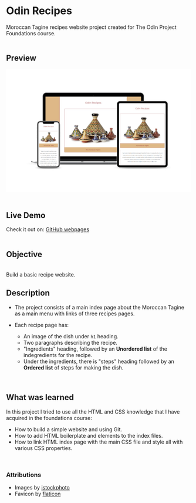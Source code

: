 
# Odin Recipes

Moroccan Tagine recipes website project created for The Odin Project Foundations course.</br>
</br>
## Preview
![the project preview](./images/preview.png)</br>
</br>
## Live Demo

Check it out on: [GitHub webpages](https://redwanhaitami.github.io/odin-recipes/)</br>
</br>
## Objective
<br>
Build a basic recipe website.
<br>

## Description

- The project consists of a main index page about the Moroccan Tagine as a main menu with links of three recipes pages.
- Each recipe page has:
  
  - An image of the dish under `h1` heading.
  - Two paragraphs describing the recipe.
  - "Ingredients" heading, followed by an **Unordered list** of the indegredients for the recipe.
  - Under the ingredients, there is "steps" heading followed by an **Ordered list** of steps for making the dish.</br>
    
</br>

## What was learned

In this project I tried to use all the HTML and CSS knowledge that I have acquired in the foundations course:

- How to build a simple website and using Git.
- How to add HTML boilerplate and elements to the index files.
- How to link HTML index page with the main CSS file and style all with various CSS properties.</br>
</br>

### Attributions

- Images by [istockphoto](https://www.istockphoto.com/)
- Favicon by [flaticon](https://www.flaticon.com/)

